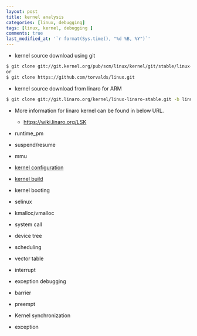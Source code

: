 ```yaml
---
layout: post
title: kernel analysis
categories: [linux, debugging]
tags: [linux, kernel, debugging ]
comments: true
last_modified_at: '`r format(Sys.time(), "%d %B, %Y")`'
---
```


* kernel source download using git
```bash
$ git clone git://git.kernel.org/pub/scm/linux/kernel/git/stable/linux-stable.git
or
$ git clone https://github.com/torvalds/linux.git
```
* kernel source download from linaro for ARM
```bash
$ git clone git://git.linaro.org/kernel/linux-linaro-stable.git -b linux-linaro-lsk-v4.4-rt
```
* More information for linaro kernel can be found in below URL.
  * https://wiki.linaro.org/LSK
* runtime_pm
* suspend/resume
* mmu
* [kernel configuration](https://github.com/slowstarter80/my_wiki/wiki/Kernel-Configuration)
* [kernel build](https://github.com/slowstarter80/my_wiki/wiki/Kernel-build)
* kernel booting
* selinux
* kmalloc/vmalloc
* system call
* device tree
* scheduling
* vector table
* interrupt
* exception debugging
* barrier
* preempt
* Kernel synchronization

* exception


